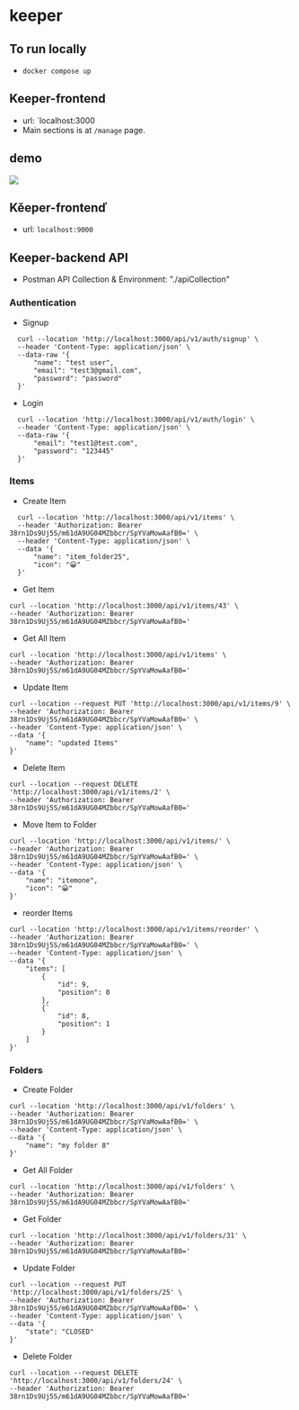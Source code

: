 # keeper

## To run locally
- `docker compose up`

## Keeper-frontend
- url: `localhost:3000
- Main sections is at `/manage` page.

## demo
<img src="./demo/keeper.gif"/>

## Kěeper-frontenď
- url: `localhost:9000`

## Keeper-backend API
- Postman API Collection & Environment: "./apiCollection"

### Authentication
- Signup
```curl
  curl --location 'http://localhost:3000/api/v1/auth/signup' \
  --header 'Content-Type: application/json' \
  --data-raw '{
      "name": "test user",
      "email": "test3@gmail.com",
      "password": "password"
  }'
```

- Login
```curl
  curl --location 'http://localhost:3000/api/v1/auth/login' \
  --header 'Content-Type: application/json' \
  --data-raw '{
      "email": "test1@test.com",
      "password": "123445"
  }'
```

### Items

- Create Item
```curl
  curl --location 'http://localhost:3000/api/v1/items' \
  --header 'Authorization: Bearer 38rn1Ds9Uj5S/m61dA9UG04MZbbcr/SpYVaMowAafB0=' \
  --header 'Content-Type: application/json' \
  --data '{
      "name": "item_folder25",
      "icon": "😀"
  }'
```
- Get Item
```curl
curl --location 'http://localhost:3000/api/v1/items/43' \
--header 'Authorization: Bearer 38rn1Ds9Uj5S/m61dA9UG04MZbbcr/SpYVaMowAafB0='
```
- Get All Item
```curl
curl --location 'http://localhost:3000/api/v1/items' \
--header 'Authorization: Bearer 38rn1Ds9Uj5S/m61dA9UG04MZbbcr/SpYVaMowAafB0='
```

- Update Item
```curl
curl --location --request PUT 'http://localhost:3000/api/v1/items/9' \
--header 'Authorization: Bearer 38rn1Ds9Uj5S/m61dA9UG04MZbbcr/SpYVaMowAafB0=' \
--header 'Content-Type: application/json' \
--data '{
    "name": "updated Items"
}'
```

- Delete Item
```curl
curl --location --request DELETE 'http://localhost:3000/api/v1/items/2' \
--header 'Authorization: Bearer 38rn1Ds9Uj5S/m61dA9UG04MZbbcr/SpYVaMowAafB0='
```
- Move Item to Folder
```curl
curl --location 'http://localhost:3000/api/v1/items/' \
--header 'Authorization: Bearer 38rn1Ds9Uj5S/m61dA9UG04MZbbcr/SpYVaMowAafB0=' \
--header 'Content-Type: application/json' \
--data '{
    "name": "itemone",
    "icon": "😀"
}'
```

- reorder Items
```curl
curl --location 'http://localhost:3000/api/v1/items/reorder' \
--header 'Authorization: Bearer 38rn1Ds9Uj5S/m61dA9UG04MZbbcr/SpYVaMowAafB0=' \
--header 'Content-Type: application/json' \
--data '{
    "items": [
        {
            "id": 9,
            "position": 0
        },
        {`
            "id": 8,
            "position": 1
        }
    ]
}'
```

### Folders

- Create Folder
```curl
curl --location 'http://localhost:3000/api/v1/folders' \
--header 'Authorization: Bearer 38rn1Ds9Uj5S/m61dA9UG04MZbbcr/SpYVaMowAafB0=' \
--header 'Content-Type: application/json' \
--data '{
    "name": "my folder 8"
}'
```

- Get All Folder
```curl
curl --location 'http://localhost:3000/api/v1/folders' \
--header 'Authorization: Bearer 38rn1Ds9Uj5S/m61dA9UG04MZbbcr/SpYVaMowAafB0='
```

- Get Folder
```curl
curl --location 'http://localhost:3000/api/v1/folders/31' \
--header 'Authorization: Bearer 38rn1Ds9Uj5S/m61dA9UG04MZbbcr/SpYVaMowAafB0='
```
- Update Folder
```curl
curl --location --request PUT 'http://localhost:3000/api/v1/folders/25' \
--header 'Authorization: Bearer 38rn1Ds9Uj5S/m61dA9UG04MZbbcr/SpYVaMowAafB0=' \
--header 'Content-Type: application/json' \
--data '{
    "state": "CLOSED"
}'
```

- Delete Folder
```curl
curl --location --request DELETE 'http://localhost:3000/api/v1/folders/24' \
--header 'Authorization: Bearer 38rn1Ds9Uj5S/m61dA9UG04MZbbcr/SpYVaMowAafB0='
```





